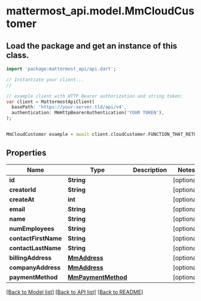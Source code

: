 # mattermost_api.model.MmCloudCustomer

## Load the package and get an instance of this class.
```dart
import 'package:mattermost_api/api.dart';

// Instantiate your client...
//

// example client with HTTP Bearer authorization and string token:
var client = MattermostApiClient(
  basePath: 'https://your-server.tld/api/v4',
  authentication: MmHttpBearerAuthentication('YOUR TOKEN'),
);


MmCloudCustomer example = await client.cloudCustomer.FUNCTION_THAT_RETURNS_THIS_CLASS();

```

## Properties
Name | Type | Description | Notes
------------ | ------------- | ------------- | -------------
**id** | **String** |  | [optional] 
**creatorId** | **String** |  | [optional] 
**createAt** | **int** |  | [optional] 
**email** | **String** |  | [optional] 
**name** | **String** |  | [optional] 
**numEmployees** | **String** |  | [optional] 
**contactFirstName** | **String** |  | [optional] 
**contactLastName** | **String** |  | [optional] 
**billingAddress** | [**MmAddress**](MmAddress.md) |  | [optional] 
**companyAddress** | [**MmAddress**](MmAddress.md) |  | [optional] 
**paymentMethod** | [**MmPaymentMethod**](MmPaymentMethod.md) |  | [optional] 

[[Back to Model list]](../GENERATED_README.md#documentation-for-models) [[Back to API list]](../GENERATED_README.md#documentation-for-api-endpoints) [[Back to README]](../GENERATED_README.md)


